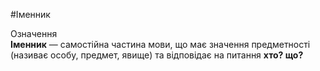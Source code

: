 #Іменник

<div class="eoz-wrap">
<span class="eoz">Означення</span>
<div class="eoz-text">
<b>Іменник</b> — самостiйна частина мови, що має значення предметностi (називає особу, предмет, явище) та вiдповiдає на питання <b>хто? що?</b>
</div>
</div>